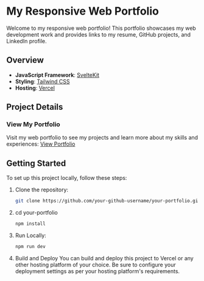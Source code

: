 # My Responsive Web Portfolio

Welcome to my responsive web portfolio! This portfolio showcases my web development work and provides links to my resume, GitHub projects, and LinkedIn profile.

## Overview

- **JavaScript Framework**: [SvelteKit](https://kit.svelte.dev/)
- **Styling**: [Tailwind CSS](https://tailwindcss.com/)
- **Hosting**: [Vercel](https://vercel.com/)

## Project Details

### View My Portfolio

Visit my web portfolio to see my projects and learn more about my skills and experiences: [View Portfolio](https://porfolio-pooja-knafx6puo-pdurgis-projects.vercel.app/)

## Getting Started

To set up this project locally, follow these steps:

1. Clone the repository:

   ```bash
   git clone https://github.com/your-github-username/your-portfolio.git

2. cd your-portfolio

   ```bash
   npm install
3. Run Locally:
    ```bash
    npm run dev

4. Build and Deploy
You can build and deploy this project to Vercel or any other hosting platform of your choice. Be sure to configure your deployment settings as per your hosting platform's requirements.

